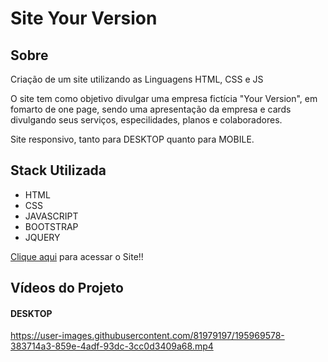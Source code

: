 # Site Your Version

## Sobre
Criação de um site utilizando as Linguagens HTML, CSS e JS

O site tem como objetivo divulgar uma empresa fictícia "Your Version", em fomarto de one page, sendo uma apresentação da empresa e cards divulgando seus serviços, especilidades, planos e colaboradores.

Site responsivo, tanto para DESKTOP quanto para MOBILE.

## Stack Utilizada
* HTML
* CSS
* JAVASCRIPT
* BOOTSTRAP
* JQUERY

[Clique aqui](https://site-your-version.vercel.app/) para acessar o Site!!

## Vídeos do Projeto

#### DESKTOP
https://user-images.githubusercontent.com/81979197/195969578-383714a3-859e-4adf-93dc-3cc0d3409a68.mp4
